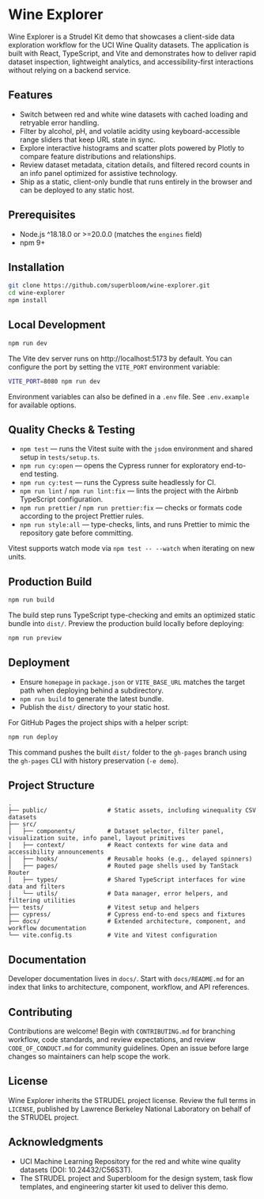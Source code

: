 # Wine Explorer

Wine Explorer is a Strudel Kit demo that showcases a client-side data exploration workflow for the UCI Wine Quality datasets. The application is built with React, TypeScript, and Vite and demonstrates how to deliver rapid dataset inspection, lightweight analytics, and accessibility-first interactions without relying on a backend service.

## Features

- Switch between red and white wine datasets with cached loading and retryable error handling.
- Filter by alcohol, pH, and volatile acidity using keyboard-accessible range sliders that keep URL state in sync.
- Explore interactive histograms and scatter plots powered by Plotly to compare feature distributions and relationships.
- Review dataset metadata, citation details, and filtered record counts in an info panel optimized for assistive technology.
- Ship as a static, client-only bundle that runs entirely in the browser and can be deployed to any static host.

## Prerequisites

- Node.js ^18.18.0 or >=20.0.0 (matches the `engines` field)
- npm 9+

## Installation

```bash
git clone https://github.com/superbloom/wine-explorer.git
cd wine-explorer
npm install
```

## Local Development

```bash
npm run dev
```

The Vite dev server runs on http://localhost:5173 by default. You can configure the port by setting the `VITE_PORT` environment variable:

```bash
VITE_PORT=8080 npm run dev
```

Environment variables can also be defined in a `.env` file. See `.env.example` for available options.

## Quality Checks & Testing

- `npm test` — runs the Vitest suite with the `jsdom` environment and shared setup in `tests/setup.ts`.
- `npm run cy:open` — opens the Cypress runner for exploratory end-to-end testing.
- `npm run cy:test` — runs the Cypress suite headlessly for CI.
- `npm run lint` / `npm run lint:fix` — lints the project with the Airbnb TypeScript configuration.
- `npm run prettier` / `npm run prettier:fix` — checks or formats code according to the project Prettier rules.
- `npm run style:all` — type-checks, lints, and runs Prettier to mimic the repository gate before committing.

Vitest supports watch mode via `npm test -- --watch` when iterating on new units.

## Production Build

```bash
npm run build
```

The build step runs TypeScript type-checking and emits an optimized static bundle into `dist/`. Preview the production build locally before deploying:

```bash
npm run preview
```

## Deployment

- Ensure `homepage` in `package.json` or `VITE_BASE_URL` matches the target path when deploying behind a subdirectory.
- `npm run build` to generate the latest bundle.
- Publish the `dist/` directory to your static host.

For GitHub Pages the project ships with a helper script:

```bash
npm run deploy
```

This command pushes the built `dist/` folder to the `gh-pages` branch using the `gh-pages` CLI with history preservation (`-e demo`).

## Project Structure

```
.
├── public/                 # Static assets, including winequality CSV datasets
├── src/
│   ├── components/         # Dataset selector, filter panel, visualization suite, info panel, layout primitives
│   ├── context/            # React contexts for wine data and accessibility announcements
│   ├── hooks/              # Reusable hooks (e.g., delayed spinners)
│   ├── pages/              # Routed page shells used by TanStack Router
│   ├── types/              # Shared TypeScript interfaces for wine data and filters
│   └── utils/              # Data manager, error helpers, and filtering utilities
├── tests/                  # Vitest setup and helpers
├── cypress/                # Cypress end-to-end specs and fixtures
├── docs/                   # Extended architecture, component, and workflow documentation
└── vite.config.ts          # Vite and Vitest configuration
```

## Documentation

Developer documentation lives in `docs/`. Start with `docs/README.md` for an index that links to architecture, component, workflow, and API references.

## Contributing

Contributions are welcome! Begin with `CONTRIBUTING.md` for branching workflow, code standards, and review expectations, and review `CODE_OF_CONDUCT.md` for community guidelines. Open an issue before large changes so maintainers can help scope the work.

## License

Wine Explorer inherits the STRUDEL project license. Review the full terms in `LICENSE`, published by Lawrence Berkeley National Laboratory on behalf of the STRUDEL project.

## Acknowledgments

- UCI Machine Learning Repository for the red and white wine quality datasets (DOI: 10.24432/C56S3T).
- The STRUDEL project and Superbloom for the design system, task flow templates, and engineering starter kit used to deliver this demo.
